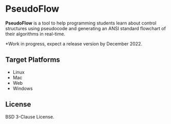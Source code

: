 # PseudoFlow
**PseudoFlow** is a tool to help programming students learn about control structures using pseudocode and generating an ANSI standard flowchart of their algorithms in real-time.

*Work in progress, expect a release version by December 2022.

## Target Platforms
- Linux
- Mac
- Web
- Windows

## License
BSD 3-Clause License.